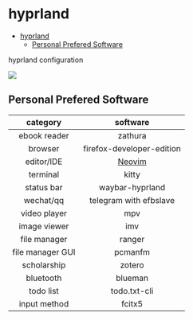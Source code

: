 # hyprland

<!--toc:start-->
- [hyprland](#hyprland)
  - [Personal Prefered Software](#personal-prefered-software)
<!--toc:end-->

hyprland configuration

![](screenshots/hyprland.png)

## Personal Prefered Software

|     category     |                  software                  |
| :--------------: | :----------------------------------------: |
|   ebook reader   |                  zathura                   |
|     browser      |         firefox-developer-edition          |
|    editor/IDE    | [Neovim](https://github.com/ch3n9w/neovim) |
|     terminal     |                   kitty                    |
|    status bar    |              waybar-hyprland               |
|    wechat/qq     |           telegram with efbslave           |
|   video player   |                    mpv                     |
|   image viewer   |                    imv                     |
|   file manager   |                   ranger                   |
| file manager GUI |                  pcmanfm                   |
|   scholarship    |                   zotero                   |
|    bluetooth     |                  blueman                   |
|    todo list     |                todo.txt-cli                |
|   input method   |                   fcitx5                   |
